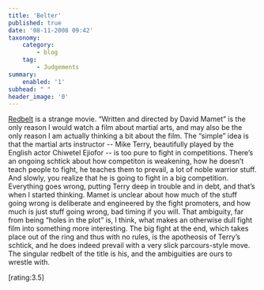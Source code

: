 ```yaml
---
title: 'Belter'
published: true
date: '08-11-2008 09:42'
taxonomy:
    category:
        - blog
    tag:
        - Judgements
summary:
    enabled: '1'
subhead: " "
header_image: '0'
---
```


[Redbelt](https://www.imdb.com/title/tt1012804/) is a strange movie. “Written and directed by David Mamet” is the only reason I would watch a film about martial arts, and may also be the only reason I am actually thinking a bit about the film. The “simple” idea is that the martial arts instructor -- Mike Terry, beautifully played by the English actor Chiwetel Ejiofor -- is too pure to fight in competitions. There’s an ongoing schtick about how competiton is weakening, how he doesn’t teach people to fight, he teaches them to prevail, a lot of noble warrior stuff. And slowly, you realize that he is going to fight in a big competition. Everything goes wrong, putting Terry deep in trouble and in debt, and that’s when I started thinking. Mamet is unclear about how much of the stuff going wrong is deliberate and engineered by the fight promoters, and how much is just stuff going wrong, bad timing if you will. That ambiguity, far from being “holes in the plot” is, I think, what makes an otherwise dull fight film into something more interesting. The big fight at the end, which takes place out of the ring and thus with no rules, is the apotheosis of Terry’s schtick, and he does indeed prevail with a very slick parcours-style move. The singular redbelt of the title is his, and the ambiguities are ours to wrestle with.

[rating:3.5]  
